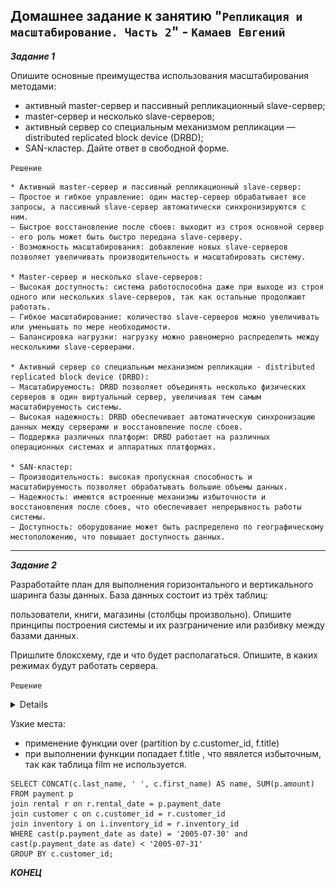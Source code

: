 ## Домашнее задание к занятию "`Репликация и масштабирование. Часть 2`" - `Камаев Евгений`

***Задание 1***

Опишите основные преимущества использования масштабирования методами:

* активный master-сервер и пассивный репликационный slave-сервер;
* master-сервер и несколько slave-серверов;
* активный сервер со специальным механизмом репликации — distributed replicated block device (DRBD);
* SAN-кластер.
Дайте ответ в свободной форме.

`Решение`

```
* Активный master-сервер и пассивный репликационный slave-сервер:
– Простое и гибкое управление: один мастер-сервер обрабатывает все запросы, а пассивный slave-сервер автоматически синхронизируются с ним.
– Быстрое восстановление после сбоев: выходит из строя основной сервер - его роль может быть быстро передана slave-серверу.
- Возможность масштабирования: добавление новых slave-серверов позволяет увеличивать производительность и масштабировать систему.

* Master-сервер и несколько slave-серверов:
– Высокая доступность: система работоспособна даже при выходе из строя одного или нескольких slave-серверов, так как остальные продолжают работать.
– Гибкое масштабирование: количество slave-серверов можно увеличивать или уменьшать по мере необходимости.
– Балансировка нагрузки: нагрузку можно равномерно распределить между несколькими slave-серверами.

* Активный сервер со специальным механизмом репликации - distributed replicated block device (DRBD):
– Масштабируемость: DRBD позволяет объединять несколько физических серверов в один виртуальный сервер, увеличивая тем самым масштабируемость системы.
– Высокая надежность: DRBD обеспечивает автоматическую синхронизацию данных между серверами и восстановление после сбоев.
– Поддержка различных платформ: DRBD работает на различных операционных системах и аппаратных платформах.

* SAN-кластер:
– Производительность: высокая пропускная способность и масштабируемость позволяет обрабатывать большие объемы данных.
– Надежность: имеются встроенные механизмы избыточности и восстановления после сбоев, что обеспечивает непрерывность работы системы.
– Доступность: оборудование может быть распределено по географическому местоположению, что повышает доступность данных.

```
---

***Задание 2***

Разработайте план для выполнения горизонтального и вертикального шаринга базы данных. База данных состоит из трёх таблиц:

пользователи,
книги,
магазины (столбцы произвольно).
Опишите принципы построения системы и их разграничение или разбивку между базами данных.

Пришлите блоксхему, где и что будет располагаться. Опишите, в каких режимах будут работать сервера.

`Решение`

<details>

![Screnshot](https://github.com/7Evgen7/Netology/blob/main/JPG/12_05_SDBSQL/12_05_2_.jpg)
  
</details>

Узкие места:
*  применение функции over (partition by c.customer_id, f.title)
*  при выполнении функции попадает f.title , что явялется избыточным, так как таблица film не используется.

```
SELECT CONCAT(c.last_name, ' ', c.first_name) AS name, SUM(p.amount)
FROM payment p
join rental r on r.rental_date = p.payment_date 
join customer c on c.customer_id = r.customer_id
join inventory i on i.inventory_id = r.inventory_id
WHERE cast(p.payment_date as date) = '2005-07-30' and cast(p.payment_date as date) < '2005-07-31'
GROUP BY c.customer_id;
```

***КОНЕЦ***
